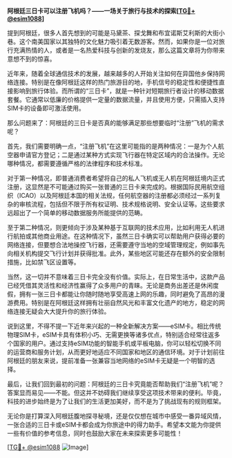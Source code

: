 **阿根廷三日卡可以注册飞机吗？——一场关于旅行与技术的探索[[TG💪+ @esim1088](https://t.me/s/esim1088)]**

提到阿根廷，很多人首先想到的可能是马黛茶、探戈舞和布宜诺斯艾利斯的大街小巷。这个南美国家以其独特的文化魅力吸引着无数游客。然而，如果你是一位对旅行充满热情的人，或者是一名热爱科技与创新的发烧友，那么这篇文章将为你带来意想不到的惊喜。

近年来，随着全球通信技术的发展，越来越多的人开始关注如何在异国他乡保持网络连接。特别是在像阿根廷这样的热门旅游目的地，手机信号的稳定性和便捷性直接影响到旅行体验。而所谓的“三日卡”，就是一种针对短期旅行者设计的移动数据套餐。它通常以低廉的价格提供一定量的数据流量，并且使用方便，只需插入支持SIM卡的设备即可激活使用。

那么问题来了：阿根廷的三日卡是否真的能够满足那些想要临时“注册”飞机的需求呢？

首先，我们需要明确一点，“注册飞机”在这里可能指的是两种情况：一是为个人航空器申请官方登记；二是通过某种方式实现飞行器在特定区域内的合法操作。无论哪种情况，都需要遵循严格的法律程序和技术标准。

对于第一种情况，即普通消费者希望将自己的私人飞机或无人机在阿根廷境内正式注册，这显然是不可能通过购买一张普通的三日卡来完成的。根据国际民用航空组织（ICAO）以及阿根廷本国的相关法规，任何航空器的注册都必须经过一系列复杂的审核流程，包括但不限于所有权证明、技术规格说明、安全认证等。这些要求远超出了一个简单的移动数据服务所能提供的范畴。

至于第二种情况，则更倾向于涉及某种基于互联网的技术应用，比如利用无人机进行航拍或其他商业用途。在这种情况下，虽然三日卡确实可以帮助用户获得必要的网络连接，但要想合法地操控飞行器，还需要遵守当地的空域管理规定，例如事先向相关机构提交飞行计划并获得批准。此外，某些地区可能还存在额外的安全限制措施，比如禁飞区设置等。

当然，这一切并不意味着三日卡完全没有价值。实际上，在日常生活中，这款产品已经凭借其灵活性和经济性赢得了众多用户的青睐。无论是商务出差还是休闲度假，拥有一张三日卡都能让你随时随地享受高速上网的乐趣，同时避免了高昂的漫游费用。特别是在阿根廷这样拥有壮丽自然风光和丰富文化遗产的地方，稳定的网络连接无疑会大大提升你的旅行体验。

说到这里，不得不提一下近年来兴起的一种全新解决方案——eSIM卡。相比传统物理SIM卡，eSIM卡具有体积小巧、无需更换等诸多优点，特别适合经常往返多个国家的用户。通过支持eSIM功能的智能手机或平板电脑，你可以轻松切换不同的运营商和服务计划，从而更好地适应不同国家和地区的通信环境。对于计划前往阿根廷的朋友来说，提前准备一张兼容当地网络的eSIM卡无疑是一个明智的选择。

最后，让我们回到最初的问题：阿根廷的三日卡究竟能否帮助我们“注册飞机”呢？答案显而易见——不能。但这并不妨碍我们继续享受这项技术带来的便利。毕竟，科技的进步始终是为了让我们的生活更加美好，而不是为了挑战现有的规则框架。

无论你是打算深入阿根廷腹地探寻秘境，还是仅仅想在城市中感受一番异域风情，一张合适的三日卡或eSIM卡都会成为你旅途中的得力助手。希望本文能为你提供一些有价值的参考信息，同时也鼓励大家在未来探索更多可能性！

[[TG💪+ @esim1088](https://t.me/s/esim1088) ![Image](https://i.postimg.cc/4NQfJmqS/Snipaste-2025-05-13-00-14-12.png)]